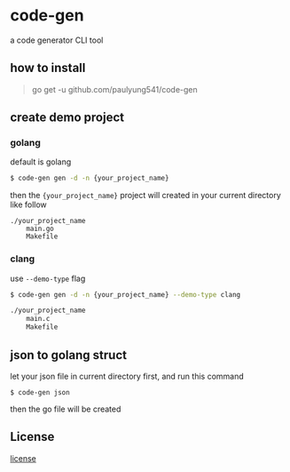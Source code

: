 # code-gen
a code generator CLI tool

## how to install
> go get -u github.com/paulyung541/code-gen

## create demo project
### golang
default is golang
```bash
$ code-gen gen -d -n {your_project_name}
```
then the `{your_project_name}` project will created in your current directory like follow
```
./your_project_name
    main.go
    Makefile
```

### clang
use `--demo-type` flag
```bash
$ code-gen gen -d -n {your_project_name} --demo-type clang

./your_project_name
    main.c
    Makefile
```

## json to golang struct
let your json file in current directory first, and run this command
```shell
$ code-gen json
```
then the go file will be created

## License
[license](https://github.com/paulyung541/code-gen/blob/master/LICENSE)